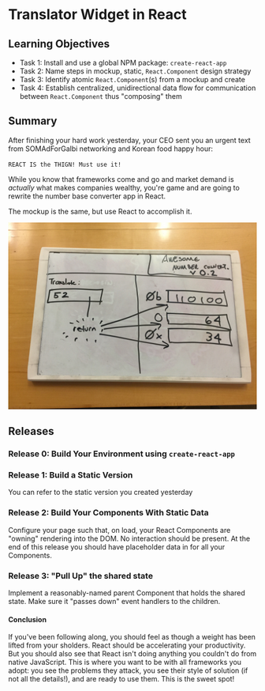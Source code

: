 # Translator Widget in React

## Learning Objectives

* Task 1: Install and use a global NPM package: `create-react-app`
* Task 2: Name steps in mockup, static, `React.Component` design strategy
* Task 3: Identify atomic `React.Component`(s) from a mockup and create
* Task 4: Establish centralized, unidirectional data flow for communication between `React.Component` thus "composing" them

## Summary

After finishing your hard work yesterday, your CEO sent you an urgent text from
SOMAdForGalbi networking and Korean food happy hour:

`REACT IS the THIGN! Must use it!`

While you know that frameworks come and go and market demand is _actually_ what
makes companies wealthy, you're game and are going to rewrite the number base
converter app in React.

The mockup is the same, but use React to accomplish it.

!["Mockup from the boss"](./resources/mockup.jpg)

## Releases

### Release 0: Build Your Environment using `create-react-app`

### Release 1: Build a Static Version

You can refer to the static version you created yesterday

### Release 2: Build Your Components With Static Data

Configure your page such that, on load, your React Components are "owning"
rendering into the DOM. No interaction should be present. At the end of this
release you should have placeholder data in for all your Components.

### Release 3: "Pull Up" the shared state

Implement a reasonably-named parent Component that holds the shared state. Make
sure it "passes down" event handlers to the children.

#### Conclusion

If you've been following along, you should feel as though a weight has been
lifted from your sholders. React should be accelerating your productivity. But
you should also see that React isn't doing anything you couldn't do from native
JavaScript. This is where you want to be with all frameworks you adopt: you see
the problems they attack, you see their style of solution (if not all the
details!), and are ready to use them. This is the sweet spot!

